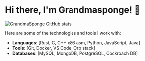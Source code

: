 # Hi there, I'm Grandmasponge! 👋

![GrandmaSponge GitHub stats](https://github-readme-stats.vercel.app/api?username=grandmasponge&show_icons=true&theme=radical)

Here are some of the technologies and tools I work with:

- **Languages**: [Rust, C, C++ x86 asm, Python, JavaScript, Java]
- **Tools**: [Git, Docker, VS Code, Orb stack]
- **Databases**: [MySQL, MongoDB, PostgreSQL, Cockroach DB]

